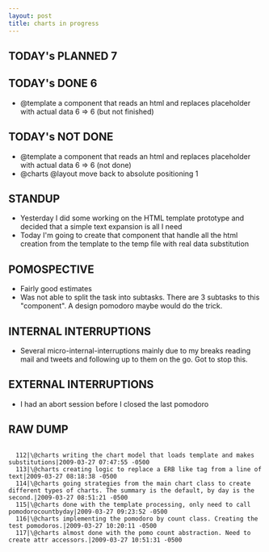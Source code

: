```yaml
---
layout: post
title: charts in progress
---
```


TODAY's PLANNED 7
-----------------

TODAY's DONE 6
------------
- \@template a component that reads an html and replaces placeholder with actual data 6 => 6 (but not finished)

TODAY's NOT DONE
----------------
- \@template a component that reads an html and replaces placeholder with actual data 6 => 6 (not done)
- \@charts @layout move back to absolute positioning 1

STANDUP
-------
* Yesterday I did some working on the HTML template prototype and decided that a simple text expansion is all I need
* Today I'm going to create that component that handle all the html creation from the template to the temp file with real data substitution

POMOSPECTIVE
------------
* Fairly good estimates
* Was not able to split the task into subtasks. There are 3 subtasks to this "component". A design pomodoro maybe would do the trick.

INTERNAL INTERRUPTIONS
----------------------
* Several micro-internal-interruptions mainly due to my breaks reading mail and tweets and following up to them on the go. Got to stop this.

EXTERNAL INTERRUPTIONS
----------------------
* I had an abort session before I closed the last pomodoro

RAW DUMP
--------
<pre><code>
  112|\@charts writing the chart model that loads template and makes substitutions|2009-03-27 07:47:55 -0500
  113|\@charts creating logic to replace a ERB like tag from a line of text|2009-03-27 08:18:38 -0500
  114|\@charts going strategies from the main chart class to create different types of charts. The summary is the default, by day is the second.|2009-03-27 08:51:21 -0500
  115|\@charts done with the template processing, only need to call pomodorocountbyday|2009-03-27 09:23:52 -0500
  116|\@charts implementing the pomodoro by count class. Creating the test pomodoros.|2009-03-27 10:20:11 -0500
  117|\@charts almost done with the pomo count abstraction. Need to create attr accessors.|2009-03-27 10:51:31 -0500
</code></pre>
